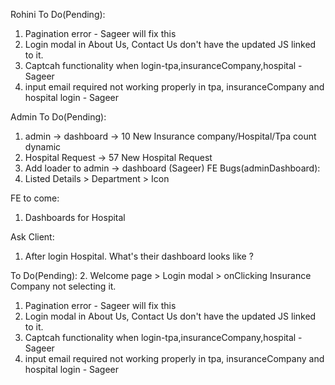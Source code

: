 Rohini
To Do(Pending):
1. Pagination error - Sageer will fix this
3. Login modal in About Us, Contact Us don't have the updated JS linked to it.
4. Captcah functionality when login-tpa,insuranceCompany,hospital - Sageer
5. input email required not working properly in tpa, insuranceCompany and hospital login - Sageer

Admin
To Do(Pending):
1. admin -> dashboard -> 10 New Insurance company/Hospital/Tpa count dynamic
2. Hospital Request -> 57 New Hospital Request
3. Add loader to admin -> dashboard (Sageer)
FE Bugs(adminDashboard):
1. Listed Details > Department > Icon

FE to come:
1. Dashboards for Hospital

Ask Client:
1. After login Hospital. What's their dashboard looks like ?

To Do(Pending):
2. Welcome page > Login modal > onClicking Insurance Company not selecting it.
1. Pagination error - Sageer will fix this
3. Login modal in About Us, Contact Us don't have the updated JS linked to it.
4. Captcah functionality when login-tpa,insuranceCompany,hospital - Sageer
5. input email required not working properly in tpa, insuranceCompany and hospital login - Sageer